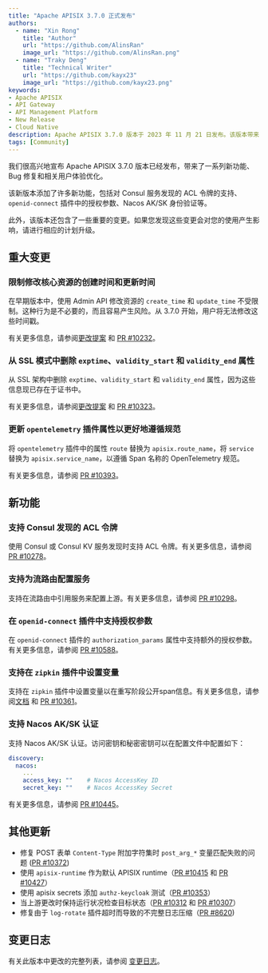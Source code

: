 ```yaml
---
title: "Apache APISIX 3.7.0 正式发布"
authors:
  - name: "Xin Rong"
    title: "Author"
    url: "https://github.com/AlinsRan"
    image_url: "https://github.com/AlinsRan.png"
  - name: "Traky Deng"
    title: "Technical Writer"
    url: "https://github.com/kayx23"
    image_url: "https://github.com/kayx23.png"
keywords:
- Apache APISIX
- API Gateway
- API Management Platform
- New Release
- Cloud Native
description: Apache APISIX 3.7.0 版本于 2023 年 11 月 21 日发布。该版本带来了一系列变更，新功能，和修复。
tags: [Community]
---
```


我们很高兴地宣布 Apache APISIX 3.7.0 版本已经发布，带来了一系列新功能、Bug 修复和相关用户体验优化。

<!--truncate-->

该新版本添加了许多新功能，包括对 Consul 服务发现的 ACL 令牌的支持、`openid-connect` 插件中的授权参数、Nacos AK/SK 身份验证等。

此外，该版本还包含了一些重要的变更。如果您发现这些变更会对您的使用产生影响，请进行相应的计划升级。

## 重大变更

### 限制修改核心资源的创建时间和更新时间

在早期版本中，使用 Admin API 修改资源的 `create_time` 和 `update_time` 不受限制。这种行为是不必要的，而且容易产生风险。从 3.7.0 开始，用户将无法修改这些时间戳。

有关更多信息，请参阅[更改提案](https://lists.apache.org/thread/968kp7hd6zcg7ty2clomkbshmd53v71d) 和 [PR #10232](https://github.com/apache/apisix/pull/10232)。

### 从 SSL 模式中删除 `exptime`、`validity_start` 和 `validity_end` 属性

从 SSL 架构中删除 `exptime`、`validity_start` 和 `validity_end` 属性，因为这些信息现已存在于证书中。

有关更多信息，请参阅[更改提案](https://lists.apache.org/thread/8l4h8f6wcv482s0b7vt17do5z3g1y3o3) 和 [PR #10323](https://github.com/apache/apisix/pull/10323)。

### 更新 `opentelemetry` 插件属性以更好地遵循规范

将 `opentelemetry` 插件中的属性 `route` 替换为 `apisix.route_name`，将 `service` 替换为 `apisix.service_name`，以遵循 Span 名称的 OpenTelemetry 规范。

有关更多信息，请参阅 [PR #10393](https://github.com/apache/apisix/pull/10393)。

## 新功能

### 支持 Consul 发现的 ACL 令牌

使用 Consul 或 Consul KV 服务发现时支持 ACL 令牌。有关更多信息，请参阅 [PR #10278](https://github.com/apache/apisix/pull/10278)。

### 支持为流路由配置服务

支持在流路由中引用服务来配置上游。有关更多信息，请参阅 [PR #10298](https://github.com/apache/apisix/pull/10298)。

### 在 `openid-connect` 插件中支持授权参数

在 `openid-connect` 插件的 `authorization_params` 属性中支持额外的授权参数。有关更多信息，请参阅 [PR #10588](https://github.com/apache/apisix/pull/10588)。

### 支持在 `zipkin` 插件中设置变量

支持在 `zipkin` 插件中设置变量以在重写阶段公开span信息。有关更多信息，请参阅[文档](https://github.com/wizhuo/apisix/blob/master/docs/zh/latest/plugins/zipkin.md#如何使用变量) 和 [PR #10361](https://github.com/apache/apisix/pull/10361)。

### 支持 Nacos AK/SK 认证

支持 Nacos AK/SK 认证。访问密钥和秘密密钥可以在配置文件中配置如下：

```yaml title="config.yaml"
discovery:
  nacos:
    ...
    access_key: ""    # Nacos AccessKey ID
    secret_key: ""    # Nacos AccessKey Secret
```

有关更多信息，请参阅 [PR #10445](https://github.com/apache/apisix/pull/10445)。

## 其他更新

- 修复 POST 表单 `Content-Type` 附加字符集时 `post_arg_*` 变量匹配失败的问题 ([PR #10372](https://github.com/apache/apisix/pull/10372))
- 使用 `apisix-runtime` 作为默认 APISIX runtime（[PR #10415](https://github.com/apache/apisix/pull/10415) 和 [PR #10427](https://github.com/apache/apisix/pull/10427)）
- 使用 apisix secrets 添加 `authz-keycloak` 测试（[PR #10353](https://github.com/apache/apisix/pull/10353)）
- 当上游更改时保持运行状况检查目标状态（[PR #10312](https://github.com/apache/apisix/pull/10312) 和 [PR #10307](https://github.com/apache/apisix/pull/10307)）
- 修复由于 `log-rotate` 插件超时而导致的不完整日志压缩（[PR #8620](https://github.com/apache/apisix/pull/8620))

## 变更日志

有关此版本中更改的完整列表，请参阅 [变更日志](https://github.com/apache/apisix/blob/master/CHANGELOG.md#370)。
